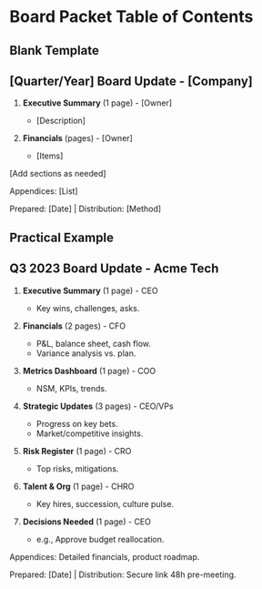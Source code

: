 
# Board Packet Table of Contents

## Blank Template

## [Quarter/Year] Board Update - [Company]

1. **Executive Summary** (1 page) - [Owner]  
   - [Description]

2. **Financials** (pages) - [Owner]  
   - [Items]

[Add sections as needed]

Appendices: [List]

Prepared: [Date] | Distribution: [Method]

## Practical Example

## Q3 2023 Board Update - Acme Tech

1. **Executive Summary** (1 page) - CEO  
   - Key wins, challenges, asks.

2. **Financials** (2 pages) - CFO  
   - P&L, balance sheet, cash flow.  
   - Variance analysis vs. plan.

3. **Metrics Dashboard** (1 page) - COO  
   - NSM, KPIs, trends.

4. **Strategic Updates** (3 pages) - CEO/VPs  
   - Progress on key bets.  
   - Market/competitive insights.

5. **Risk Register** (1 page) - CRO  
   - Top risks, mitigations.

6. **Talent & Org** (1 page) - CHRO  
   - Key hires, succession, culture pulse.

7. **Decisions Needed** (1 page) - CEO  
   - e.g., Approve budget reallocation.

Appendices: Detailed financials, product roadmap.

Prepared: [Date] | Distribution: Secure link 48h pre-meeting.
